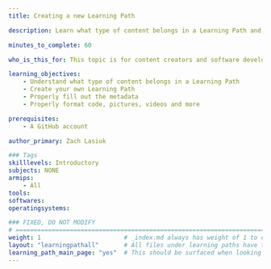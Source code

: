 ```yaml
---
title: Creating a new Learning Path

description: Learn what type of content belongs in a Learning Path and how to format it.

minutes_to_complete: 60

who_is_this_for: This topic is for content creators and software developers who want to share Arm related information as a step-by-step guide called a Learning Path.

learning_objectives: 
    - Understand what type of content belongs in a Learning Path
    - Create your own Learning Path
    - Properly fill out the metadata
    - Properly format code, pictures, videos and more

prerequisites:
    - A GitHub account

author_primary: Zach Lasiuk

### Tags
skilllevels: Introductory
subjects: NONE
armips:
    - All
tools:
softwares:
operatingsystems:

### FIXED, DO NOT MODIFY
# ================================================================================
weight: 1                       # _index.md always has weight of 1 to order correctly
layout: "learningpathall"       # All files under learning paths have this same wrapper
learning_path_main_page: "yes"  # This should be surfaced when looking for related content. Only set for _index.md of learning path content.
---
```

